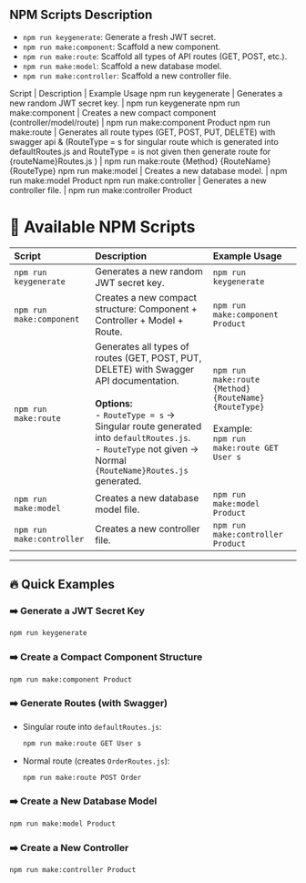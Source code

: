## NPM Scripts Description

- `npm run keygenerate`: Generate a fresh JWT secret.
- `npm run make:component`: Scaffold a new component.
- `npm run make:route`: Scaffold all types of API routes (GET, POST, etc.).
- `npm run make:model`: Scaffold a new database model.
- `npm run make:controller`: Scaffold a new controller file.


Script | Description | Example Usage
npm run keygenerate | Generates a new random JWT secret key. | npm run keygenerate
npm run make:component | Creates a new compact component (controller/model/route) | npm run make:component Product
npm run make:route | Generates all route types (GET, POST, PUT, DELETE) with swagger api & (RouteType = s for singular route which is generated into defaultRoutes.js and RouteType = is not given then generate route for {routeName}Routes.js ) | npm run make:route {Method} {RouteName} {RouteType}
npm run make:model | Creates a new database model. | npm run make:model Product
npm run make:controller | Generates a new controller file. | npm run make:controller Product

# 📜 Available NPM Scripts

| Script | Description | Example Usage |
|:-------|:------------|:--------------|
| `npm run keygenerate` | Generates a new random JWT secret key. | `npm run keygenerate` |
| `npm run make:component` | Creates a new compact structure: Component + Controller + Model + Route. | `npm run make:component Product` |
| `npm run make:route` | Generates all types of routes (GET, POST, PUT, DELETE) with Swagger API documentation.<br><br>**Options:**<br>- `RouteType = s` → Singular route generated into `defaultRoutes.js`.<br>- `RouteType` not given → Normal `{RouteName}Routes.js` generated. | `npm run make:route {Method} {RouteName} {RouteType}`<br><br>Example:<br>`npm run make:route GET User s` |
| `npm run make:model` | Creates a new database model file. | `npm run make:model Product` |
| `npm run make:controller` | Creates a new controller file. | `npm run make:controller Product` |

---

## 🔥 Quick Examples

### ➡️ Generate a JWT Secret Key
```bash
npm run keygenerate
```

### ➡️ Create a Compact Component Structure
```bash
npm run make:component Product
```

### ➡️ Generate Routes (with Swagger)
- Singular route into `defaultRoutes.js`:
  ```bash
  npm run make:route GET User s
  ```

- Normal route (creates `OrderRoutes.js`):
  ```bash
  npm run make:route POST Order
  ```

### ➡️ Create a New Database Model
```bash
npm run make:model Product
```

### ➡️ Create a New Controller
```bash
npm run make:controller Product
```
